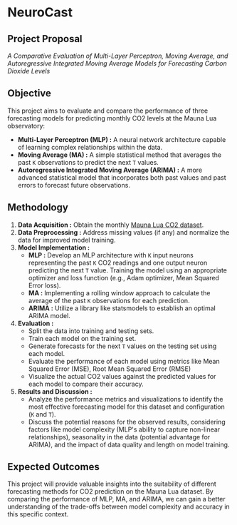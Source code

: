 # **NeuroCast**
## **Project Proposal**
*A Comparative Evaluation of Multi-Layer Perceptron, Moving Average, and Autoregressive Integrated Moving Average Models for Forecasting Carbon Dioxide Levels*

## **Objective**

This project aims to evaluate and compare the performance of three forecasting models for predicting monthly CO2 levels at the Mauna Lua observatory:

* **Multi-Layer Perceptron (MLP) :** A neural network architecture capable of learning complex relationships within the data.
* **Moving Average (MA) :** A simple statistical method that averages the past `K` observations to predict the next `T` values.
* **Autoregressive Integrated Moving Average (ARIMA) :** A more advanced statistical model that incorporates both past values and past errors to forecast future observations.

## **Methodology**

1. **Data Acquisition :** Obtain the monthly [Mauna Lua CO2 dataset](https://gml.noaa.gov/webdata/ccgg/trends/co2/co2_mm_mlo.csv).
2. **Data Preprocessing :** Address missing values (if any) and normalize the data for improved model training.
3. **Model Implementation :**
    * **MLP :** Develop an MLP architecture with `K` input neurons representing the past `K` CO2 readings and one output neuron predicting the next `T` value. Training the model using an appropriate optimizer and loss function (e.g., Adam optimizer, Mean Squared Error loss).
    * **MA :** Implementing a rolling window approach to calculate the average of the past `K` observations for each prediction.
    * **ARIMA :** Utilize a library like statsmodels to establish an optimal ARIMA model.
4. **Evaluation :**
    * Split the data into training and testing sets.
    * Train each model on the training set.
    * Generate forecasts for the next `T` values on the testing set using each model.
    * Evaluate the performance of each model using metrics like Mean Squared Error (MSE), Root Mean Squared Error (RMSE)
    * Visualize the actual CO2 values against the predicted values for each model to compare their accuracy.
5. **Results and Discussion :**
    * Analyze the performance metrics and visualizations to identify the most effective forecasting model for this dataset and configuration (`K` and `T`).
    * Discuss the potential reasons for the observed results, considering factors like model complexity (MLP's ability to capture non-linear relationships), seasonality in the data (potential advantage for ARIMA), and the impact of data quality and length on model training.

## **Expected Outcomes**

This project will provide valuable insights into the suitability of different forecasting methods for CO2 prediction on the Mauna Lua dataset. By comparing the performance of MLP, MA, and ARIMA, we can gain a better understanding of the trade-offs between model complexity and accuracy in this specific context.
